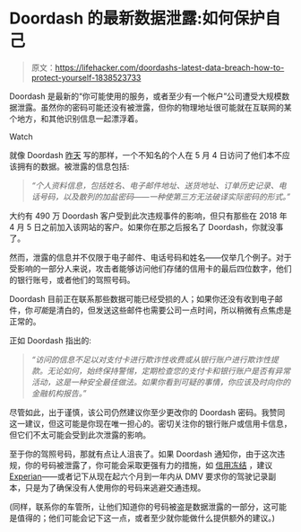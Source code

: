 # Doordash 的最新数据泄露:如何保护自己

> 原文：<https://lifehacker.com/doordashs-latest-data-breach-how-to-protect-yourself-1838523733>

Doordash 是最新的“你可能使用的服务，或者至少有一个帐户”公司遭受大规模数据泄露。虽然你的密码可能还没有被泄露，但你的物理地址很可能就在互联网的某个地方，和其他识别信息一起漂浮着。

Watch

就像 Doordash [昨天](https://blog.doordash.com/important-security-notice-about-your-doordash-account-ddd90ddf5996) 写的那样，一个不知名的个人在 5 月 4 日访问了他们本不应该拥有的数据。被泄露的信息包括:

> *“个人资料信息，包括姓名、电子邮件地址、送货地址、订单历史记录、电话号码，以及散列的加盐密码——一种使第三方无法破译实际密码的形式。”*

大约有 490 万 Doordash 客户受到此次违规事件的影响，但只有那些在 2018 年 4 月 5 日之前加入该网站的客户。如果你在那之后报名了 Doordash，你就没事了。

然而，泄露的信息并不仅限于电子邮件、电话号码和姓名——仅举几个例子。对于受影响的一部分人来说，攻击者能够访问他们存储的信用卡的最后四位数字，他们的银行账号，或者他们的驾照号码。

Doordash 目前正在联系那些数据可能已经受损的人；如果你还没有收到电子邮件，你*可能*是清白的，但发送这些邮件也需要公司一点时间，所以稍微有点焦虑是正常的。

正如 Doordash 指出的:

> *“访问的信息不足以对支付卡进行欺诈性收费或从银行账户进行欺诈性提款。无论如何，始终保持警惕，定期检查您的支付卡和银行账户是否有异常活动，这是一种安全最佳做法。如果你看到可疑的事情，你应该及时向你的金融机构报告。”*

尽管如此，出于谨慎，该公司仍然建议你至少更改你的 Doordash 密码。我赞同这一建议，但这可能是你现在唯一担心的。密切关注你的银行账户或信用卡信息，但它们不太可能会受到此次泄露的影响。

至于你的驾照号码，那就有点让人沮丧了。如果 Doordash 通知你，由于这次违规，你的号码被泄露了，你可能会采取更强有力的措施，如 [信用冻结](https://twocents.lifehacker.com/what-to-know-about-freezing-and-unfreezing-your-credit-1829474191) ，建议[Experian](https://www.experian.com/blogs/ask-experian/what-should-i-do-if-my-drivers-license-number-is-stolen/)——或者记下从现在起六个月到一年内从 DMV 要求你的驾驶记录副本，只是为了确保没有人使用你的号码来逃避交通违规。

(同样，联系你的车管所，让他们知道你的号码被盗是数据泄露的一部分，这可能是值得的；他们可能会记下这一点，或者至少就你能做什么提供额外的建议。)